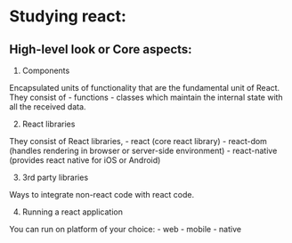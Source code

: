 # Studying react:

## High-level look or Core aspects:

1. Components

Encapsulated units of functionality that are the fundamental unit of React. They consist of 
    - functions
    - classes
which maintain the internal state with all the received data. 

2. React libraries

They consist of React libraries,
    - react (core react library)
    - react-dom (handles rendering in browser or server-side environment)
    - react-native (provides react native for iOS or Android)

3. 3rd party libraries

Ways to integrate non-react code with react code.

4. Running a react application

You can run on platform of your choice:
    - web
    - mobile
    - native